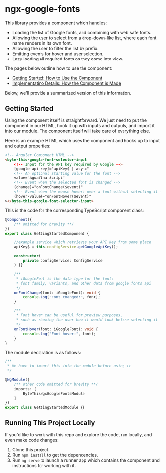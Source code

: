 # ngx-google-fonts

This library provides a component which handles:
* Loading the list of Google fonts, and combining with web safe fonts.
* Allowing the user to select from a drop-down-like list, where each font name renders in its own font.
* Allowing the user to filter the list by prefix.
* Emitting events for hover and user selection.
* Lazy loading all required fonts as they come into view.

The pages below outline how to use the component:
* [Getting Started: How to Use the Component](https://bytethisstore.com/articles/pg/angular-font-selector-component)
* [Implementatino Details: How the Component is Made](https://bytethisstore.com/articles/pg/angular-font-selector-implementation)

Below, we'll provide a summarized version of this information.

## Getting Started
Using the component itself is straightforward. We just need to put the component in our HTML, hook it up with inputs and outputs, and import it into our module. The component itself will take care of everything else.

Here is an example HTML which uses the component and hooks up to input and output properties:
```html
<!-- Angular Component HTML -->
<byte-this-google-font-selector-input
    <!-- Input for the API key required by Google -->
    [google-api-key]="apiKey$ | async"
    <!-- An optional starting value for the font -->
    value="Aguafina Script"
    <!-- Event when the selected font is changed -->
    (change)="onFontChange($event)"
    <!-- Event when the mouse hovers over a font without selecting it -->
    (hover-value)="onFontHover($event)"
></byte-this-google-font-selector-input>
```

This is the code for the corresponding TypeScript component class:
```typescript
@Component({
    /** omitted for brevity **/
})
export class GettingStartedComponent {

    //example service which retrieves your API key from some place
    apiKey$ = this.configService.getGoogleApiKey();

    constructor(
        private configService: ConfigService
    ) {}

    /**
     * iGoogleFont is the data type for the font:
     * font family, variants, and other data from google fonts api
     */ 
    onFontChange(font: iGoogleFont): void {
        console.log("Font changed:", font);
    }

    /**
     * Font hover can be useful for preview purposes,
     * such as showing the user how it would look before selecting it
     */ 
    onFontHover(font: iGoogleFont): void {
        console.log("Font hover:", font);
    }
}
```

The module declaration is as follows:
```typescript
/**
 * We have to import this into the module before using it
 */

@NgModule({
    /** other code omitted for brevity **/
    imports: [
        ByteThisNgxGoogleFontsModule
    ]
})
export class GettingStartedModule {}
```

## Running This Project Locally
If you'd like to work with this repo and explore the code, run locally, and even make code changes:
1. Clone this project.
1. Run `npm install` to get the dependencies.
1. Run `ng serve` to launch a runner app which contains the component and instructions for working with it.